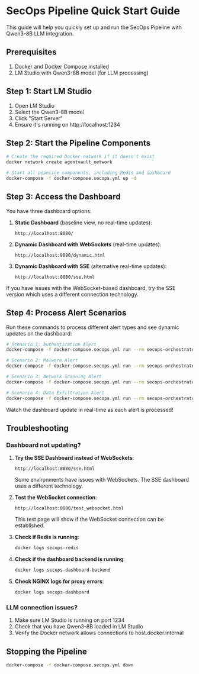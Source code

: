 # SecOps Pipeline Quick Start Guide

This guide will help you quickly set up and run the SecOps Pipeline with Qwen3-8B LLM integration.

## Prerequisites

1. Docker and Docker Compose installed
2. LM Studio with Qwen3-8B model (for LLM processing)

## Step 1: Start LM Studio

1. Open LM Studio
2. Select the Qwen3-8B model
3. Click "Start Server"
4. Ensure it's running on http://localhost:1234

## Step 2: Start the Pipeline Components

```bash
# Create the required Docker network if it doesn't exist
docker network create agentvault_network

# Start all pipeline components, including Redis and dashboard
docker-compose -f docker-compose.secops.yml up -d
```

## Step 3: Access the Dashboard

You have three dashboard options:

1. **Static Dashboard** (baseline view, no real-time updates):
   ```
   http://localhost:8080/
   ```

2. **Dynamic Dashboard with WebSockets** (real-time updates):
   ```
   http://localhost:8080/dynamic.html
   ```

3. **Dynamic Dashboard with SSE** (alternative real-time updates):
   ```
   http://localhost:8080/sse.html
   ```

If you have issues with the WebSocket-based dashboard, try the SSE version which uses a different connection technology.

## Step 4: Process Alert Scenarios

Run these commands to process different alert types and see dynamic updates on the dashboard:

```bash
# Scenario 1: Authentication Alert
docker-compose -f docker-compose.secops.yml run --rm secops-orchestrator --alert-file /app/input_alerts/sample_alert1.json

# Scenario 2: Malware Alert
docker-compose -f docker-compose.secops.yml run --rm secops-orchestrator --alert-file /app/input_alerts/sample_alert3.json

# Scenario 3: Network Scanning Alert
docker-compose -f docker-compose.secops.yml run --rm secops-orchestrator --alert-file /app/input_alerts/sample_alert4.json

# Scenario 4: Data Exfiltration Alert
docker-compose -f docker-compose.secops.yml run --rm secops-orchestrator --alert-file /app/input_alerts/sample_alert5.json
```

Watch the dashboard update in real-time as each alert is processed!

## Troubleshooting

### Dashboard not updating?

1. **Try the SSE Dashboard instead of WebSockets**:
   ```
   http://localhost:8080/sse.html
   ```
   Some environments have issues with WebSockets. The SSE dashboard uses a different technology.

2. **Test the WebSocket connection**:
   ```
   http://localhost:8080/test_websocket.html
   ```
   This test page will show if the WebSocket connection can be established.

3. **Check if Redis is running**:
   ```bash
   docker logs secops-redis
   ```

4. **Check if the dashboard backend is running**:
   ```bash
   docker logs secops-dashboard-backend
   ```

5. **Check NGINX logs for proxy errors**:
   ```bash
   docker logs secops-dashboard
   ```

### LLM connection issues?

1. Make sure LM Studio is running on port 1234
2. Check that you have Qwen3-8B loaded in LM Studio
3. Verify the Docker network allows connections to host.docker.internal

## Stopping the Pipeline

```bash
docker-compose -f docker-compose.secops.yml down
```